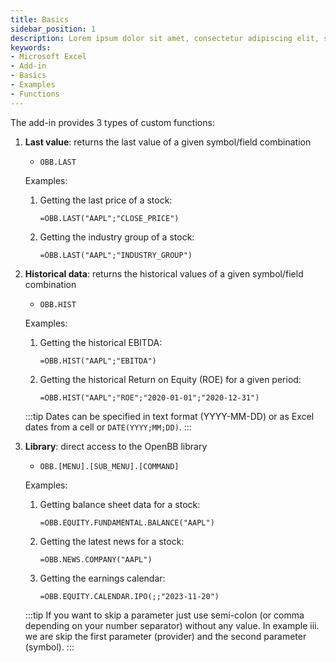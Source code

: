 ```yaml
---
title: Basics
sidebar_position: 1
description: Lorem ipsum dolor sit amet, consectetur adipiscing elit, sed do eiusmod tempor incididunt ut labore et dolore magna aliqua. Lorem ipsum dolor sit amet, consectetur adipiscing elit, sed do eiusmod tempor incididunt ut labore et dolore magna aliqua.
keywords:
- Microsoft Excel
- Add-in
- Basics
- Examples
- Functions
---
```


The add-in provides 3 types of custom functions:

1. **Last value**: returns the last value of a given symbol/field combination

    - `OBB.LAST`

    Examples:

    1. Getting the last price of a stock:

        ```excel
        =OBB.LAST("AAPL";"CLOSE_PRICE")
        ```

    2. Getting the industry group of a stock:

        ```excel
        =OBB.LAST("AAPL";"INDUSTRY_GROUP")
        ```

2. **Historical data**: returns the historical values of a given symbol/field combination

    - `OBB.HIST`

    Examples:

    1. Getting the historical EBITDA:

        ```excel
        =OBB.HIST("AAPL";"EBITDA")
        ```

    2. Getting the historical Return on Equity (ROE) for a given period:

        ```excel
        =OBB.HIST("AAPL";"ROE";"2020-01-01";"2020-12-31")
        ```

    :::tip
    Dates can be specified in text format (YYYY-MM-DD) or as Excel dates from a cell or `DATE(YYYY;MM;DD)`.
    :::

3. **Library**: direct access to the OpenBB library
    - `OBB.[MENU].[SUB_MENU].[COMMAND]`

    Examples:

    1. Getting balance sheet data for a stock:

        ```excel
        =OBB.EQUITY.FUNDAMENTAL.BALANCE("AAPL")
        ```

    2. Getting the latest news for a stock:

        ```excel
        =OBB.NEWS.COMPANY("AAPL")
        ```

    3. Getting the earnings calendar:

        ```excel
        =OBB.EQUITY.CALENDAR.IPO(;;"2023-11-20")
        ```

    :::tip
    If you want to skip a parameter just use semi-colon (or comma depending on your number separator) without any value. In example iii. we are skip the first parameter (provider) and the second parameter (symbol).
    :::
